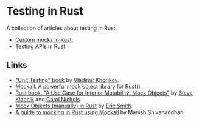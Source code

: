 # Testing in Rust

A collection of articles about testing in Rust.

- [Custom mocks in Rust](./docs/custom-mocks-in-rust.md).
- [Testing APIs in Rust](./docs/testing-apis-in-rust.md).

## Links

- ["Unit Testing" book](https://www.manning.com/books/unit-testing) by [Vladimir Khorikov](https://github.com/vkhorikov).
- [Mockall](https://github.com/asomers/mockall). A powerful mock object library for Rust().
- [Rust book. "A Use Case for Interior Mutability: Mock Objects"](https://doc.rust-lang.org/book/ch15-05-interior-mutability.html#a-use-case-for-interior-mutability-mock-objects) by [Steve Klabnik](https://steveklabnik.com/) and [Carol Nichols](http://carol-nichols.com/).
- [Mock Objects (manually) in Rust](https://paytonrules.com/post/mock-objects-in-rust/) by [Eric Smith](https://github.com/paytonrules).
- [A guide to mocking in Rust using Mockall](https://blog.logrocket.com/guide-mocking-rust-mockall/) by Manish Shivanandhan.
